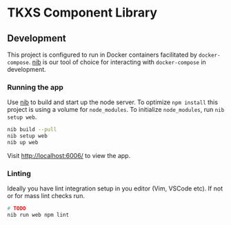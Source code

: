 # TKXS Component Library

## Development

This project is configured to run in Docker containers facilitated by `docker-compose`. [nib](https://github.com/technekes/nib) is our tool of choice for interacting with `docker-compose` in development.

### Running the app

Use [nib](https://github.com/technekes/nib) to build and start up the node server. To optimize `npm install` this project is using a volume for `node_modules`. To initialize `node_modules`, run `nib setup web`.

```sh
nib build --pull
nib setup web
nib up web
```

Visit [http://localhost:6006/](http://localhost:6006/) to view the app.

### Linting

Ideally you have lint integration setup in you editor (Vim, VSCode etc). If not or for mass lint checks run.

```sh
# TODO
nib run web npm lint
```
